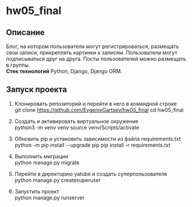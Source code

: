 # hw05_final
## Описание
Блог, на котором пользователи могут регистрироваться, размещать свои записи, прикреплять картинки к записям. Пользователи могут подписываться друг на друга. Посты пользователей можно размещать в группы.  
**Стек технологий**
Python, Django, Django ORM.

## Запуск проекта
1. Клонировать репозиторий и перейти в него в командной строке  
git clone https://github.com/EvgeniyGartsev/hw05_final
cd hw05_final

2. Cоздать и активировать виртуальное окружение  
python3 -m venv venv
source venv/Scripts/activate

3. Обновить pip и установить зависимости из файла requirements.txt  
python -m pip install --upgrade pip
pip install -r requirements.txt

4. Выполнить миграции  
python manage.py migrate

5. Перейти в директорию yatube и создать суперпользователя  
python manage.py createsuperuser

6. Запустить проект  
python manage.py runserver
